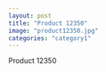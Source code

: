 ```yaml
---
layout: post
title: "Product 12350"
image: "product12350.jpg"
categories: "category1"
---
```

Product 12350
